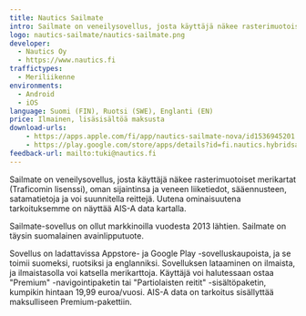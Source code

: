 ```yaml
---
title: Nautics Sailmate
intro: Sailmate on veneilysovellus, josta käyttäjä näkee rasterimuotoiset merikartat (Traficomin lisenssi), oman sijaintinsa ja veneen liiketiedot, sääennusteen, satamatietoja ja voi suunnitella reittejä.
logo: nautics-sailmate/nautics-sailmate.png
developer:
  - Nautics Oy
  - https://www.nautics.fi
traffictypes:
  - Meriliikenne
environments:
  - Android
  - iOS
language: Suomi (FIN), Ruotsi (SWE), Englanti (EN)
price: Ilmainen, lisäsisältöä maksusta
download-urls:
    - https://apps.apple.com/fi/app/nautics-sailmate-nova/id1536945201
    - https://play.google.com/store/apps/details?id=fi.nautics.hybridsailmate
feedback-url: mailto:tuki@nautics.fi
---
```


Sailmate on veneilysovellus, josta käyttäjä näkee rasterimuotoiset
merikartat (Traficomin lisenssi), oman sijaintinsa ja veneen
liiketiedot, sääennusteen, satamatietoja ja voi suunnitella reittejä.
Uutena ominaisuutena tarkoituksemme on näyttää AIS-A data kartalla.

Sailmate-sovellus on ollut markkinoilla vuodesta 2013 lähtien. Sailmate
on täysin suomalainen avainlipputuote.

Sovellus on ladattavissa Appstore- ja Google Play -sovelluskaupoista, ja
se toimii suomeksi, ruotsiksi ja englanniksi. Sovelluksen lataaminen on
ilmaista, ja ilmaistasolla voi katsella merikarttoja. Käyttäjä voi
halutessaan ostaa "Premium" -navigointipaketin tai "Partiolaisten
reitit" -sisältöpaketin, kumpikin hintaan 19,99 euroa/vuosi. AIS-A data
on tarkoitus sisällyttää maksulliseen Premium-pakettiin.

